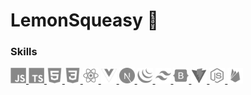 # LemonSqueasy 🍋

### Skills
   <a href="https://www.javascript.com" target="_blank" rel="noreferrer noopener">
    <img src="https://raw.githubusercontent.com/0xShapeShifter/dev-story/master/public/images/skills/core/javascript.svg" alt="JavaScript" width="25" height="25" />
   </a> 
   <a href="https://www.typescriptlang.org" target="_blank" rel="noreferrer noopener">
    <img src="https://raw.githubusercontent.com/0xShapeShifter/dev-story/master/public/images/skills/core/typescript.svg" alt="Typescript" width="25" height="25" />
   </a> 
   <a href="https://html.com/html5/" target="_blank" rel="noreferrer noopener">
    <img src="https://raw.githubusercontent.com/0xShapeShifter/dev-story/master/public/images/skills/frontend/html5.svg" alt="HTML5" width="25" height="25" />
   </a> 
   <a href="https://css3.com" target="_blank" rel="noreferrer noopener">
    <img src="https://raw.githubusercontent.com/0xShapeShifter/dev-story/master/public/images/skills/frontend/css3.svg" alt="CSS3" width="25" height="25" />
   </a> 
   <a href="https://reactjs.org" target="_blank" rel="noreferrer noopener">
    <img src="https://raw.githubusercontent.com/0xShapeShifter/dev-story/master/public/images/skills/frontend/react.svg" alt="React" width="25" height="25" />
   </a> 
   <a href="https://vuejs.org" target="_blank" rel="noreferrer noopener">
    <img src="https://raw.githubusercontent.com/0xShapeShifter/dev-story/master/public/images/skills/frontend/vue.svg" alt="Vue" width="25" height="25" />
   </a> 
   <a href="https://nextjs.org" target="_blank" rel="noreferrer noopener">
    <img src="https://raw.githubusercontent.com/0xShapeShifter/dev-story/master/public/images/skills/frontend/nextjs.svg" alt="NextJS" width="25" height="25" />
   </a> 
   <a href="https://jquery.com" target="_blank" rel="noreferrer noopener">
    <img src="https://raw.githubusercontent.com/0xShapeShifter/dev-story/master/public/images/skills/frontend/jquery.svg" alt="JQuery" width="25" height="25" />
   </a> 
   <a href="http://tailwindcss.com" target="_blank" rel="noreferrer noopener">
    <img src="https://raw.githubusercontent.com/0xShapeShifter/dev-story/master/public/images/skills/frontend/tailwind.svg" alt="Tailwind" width="25" height="25" />
   </a> 
   <a href="https://getbootstrap.com" target="_blank" rel="noreferrer noopener">
    <img src="https://raw.githubusercontent.com/0xShapeShifter/dev-story/master/public/images/skills/frontend/bootstrap.svg" alt="Bootstrap" width="25" height="25" />
   </a> 
   <a href="http://vitejs.dev/" target="_blank" rel="noreferrer noopener">
    <img src="https://raw.githubusercontent.com/0xShapeShifter/dev-story/master/public/images/skills/frontend/vite.svg" alt="Vite" width="25" height="25" />
   </a>  
   <a href="https://nodejs.org" target="_blank" rel="noreferrer noopener">
    <img src="https://raw.githubusercontent.com/0xShapeShifter/dev-story/master/public/images/skills/backend/nodejs.svg" alt="NodeJS" width="25" height="25" />
   </a> 
   <a href="https://firebase.google.com" target="_blank" rel="noreferrer noopener">
    <img src="https://raw.githubusercontent.com/0xShapeShifter/dev-story/master/public/images/skills/backend/firebase.svg" alt="Firebase" width="25" height="25" />
   </a> 
